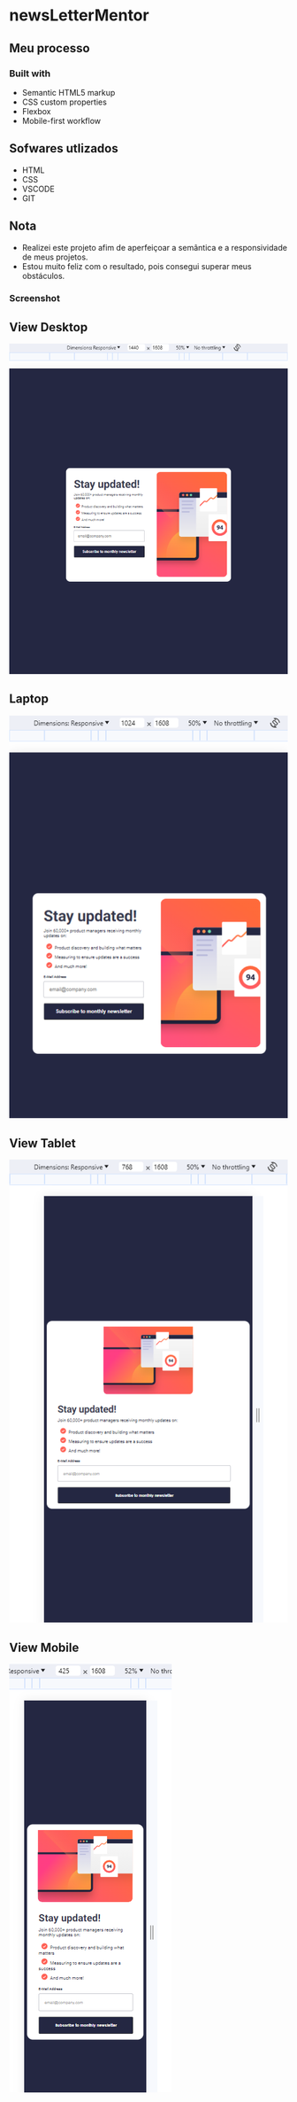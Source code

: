 # newsLetterMentor

## Meu processo

### Built with

- Semantic HTML5 markup
- CSS custom properties
- Flexbox
- Mobile-first workflow

## Sofwares utlizados

- HTML
- CSS
- VSCODE
- GIT 

##
## Nota
* Realizei este projeto afim de aperfeiçoar a semântica e a responsividade de meus projetos.
* Estou muito feliz com o resultado, pois consegui superar meus obstáculos.


### Screenshot
## View Desktop
![Desktop](image.png)
## Laptop
![Laptops](image-1.png)
## View Tablet
![Alt text](image-2.png)
## View Mobile
![Alt text](image-3.png)
